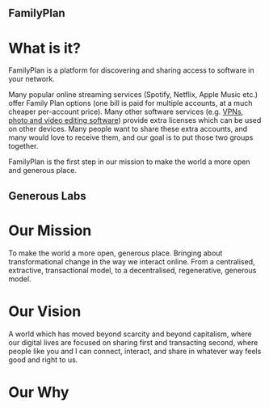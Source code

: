 ## FamilyPlan

# What is it?
FamilyPlan is a platform for discovering and sharing access to software in your network.

Many popular online streaming services (Spotify, Netflix, Apple Music etc.) offer Family Plan options (one bill is paid for multiple accounts, at a much cheaper per-account price). Many other software services (e.g. [VPNs](https://en.wikipedia.org/wiki/Virtual_private_network), [photo and video editing software](https://www.adobe.com/creativecloud.html)) provide extra licenses which can be used on other devices. Many people want to share these extra accounts, and many would love to receive them, and our goal is to put those two groups together.

FamilyPlan is the first step in our mission to make the world a more open and generous place.

## Generous Labs

# Our Mission
To make the world a more open, generous place.
Bringing about transformational change in the way we interact online. From a centralised, extractive, transactional model, to a decentralised, regenerative, generous model.

# Our Vision
A world which has moved beyond scarcity and beyond capitalism, where our digital lives are focused on sharing first and transacting second, where people like you and I can connect, interact, and share in whatever way feels good and right to us.

# Our Why
